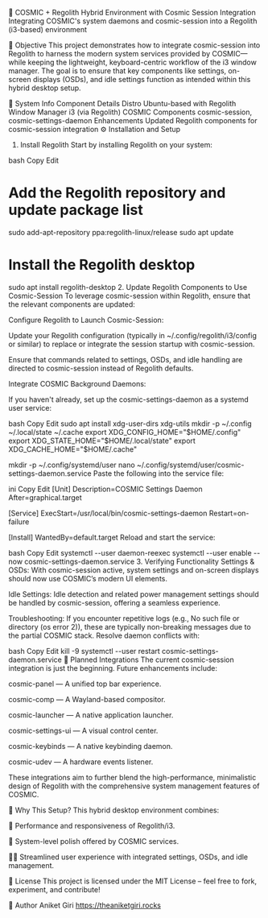 🌌 COSMIC + Regolith Hybrid Environment with Cosmic Session Integration
Integrating COSMIC's system daemons and cosmic-session into a Regolith (i3-based) environment

🧠 Objective
This project demonstrates how to integrate cosmic-session into Regolith to harness the modern system services provided by COSMIC—while keeping the lightweight, keyboard-centric workflow of the i3 window manager. The goal is to ensure that key components like settings, on-screen displays (OSDs), and idle settings function as intended within this hybrid desktop setup.

🧩 System Info
Component	Details
Distro	Ubuntu-based with Regolith
Window Manager	i3 (via Regolith)
COSMIC Components	cosmic-session, cosmic-settings-daemon
Enhancements	Updated Regolith components for cosmic-session integration
⚙️ Installation and Setup
1. Install Regolith
Start by installing Regolith on your system:

bash
Copy
Edit
# Add the Regolith repository and update package list
sudo add-apt-repository ppa:regolith-linux/release
sudo apt update

# Install the Regolith desktop
sudo apt install regolith-desktop
2. Update Regolith Components to Use Cosmic-Session
To leverage cosmic-session within Regolith, ensure that the relevant components are updated:

Configure Regolith to Launch Cosmic-Session:

Update your Regolith configuration (typically in ~/.config/regolith/i3/config or similar) to replace or integrate the session startup with cosmic-session.

Ensure that commands related to settings, OSDs, and idle handling are directed to cosmic-session instead of Regolith defaults.

Integrate COSMIC Background Daemons:

If you haven't already, set up the cosmic-settings-daemon as a systemd user service:

bash
Copy
Edit
sudo apt install xdg-user-dirs xdg-utils
mkdir -p ~/.config ~/.local/state ~/.cache
export XDG_CONFIG_HOME="$HOME/.config"
export XDG_STATE_HOME="$HOME/.local/state"
export XDG_CACHE_HOME="$HOME/.cache"

mkdir -p ~/.config/systemd/user
nano ~/.config/systemd/user/cosmic-settings-daemon.service
Paste the following into the service file:

ini
Copy
Edit
[Unit]
Description=COSMIC Settings Daemon
After=graphical.target

[Service]
ExecStart=/usr/local/bin/cosmic-settings-daemon
Restart=on-failure

[Install]
WantedBy=default.target
Reload and start the service:

bash
Copy
Edit
systemctl --user daemon-reexec
systemctl --user enable --now cosmic-settings-daemon.service
3. Verifying Functionality
Settings & OSDs:
With cosmic-session active, system settings and on-screen displays should now use COSMIC’s modern UI elements.

Idle Settings:
Idle detection and related power management settings should be handled by cosmic-session, offering a seamless experience.

Troubleshooting:
If you encounter repetitive logs (e.g., No such file or directory (os error 2)), these are typically non-breaking messages due to the partial COSMIC stack. Resolve daemon conflicts with:

bash
Copy
Edit
kill -9 <PID>
systemctl --user restart cosmic-settings-daemon.service
🧭 Planned Integrations
The current cosmic-session integration is just the beginning. Future enhancements include:

cosmic-panel — A unified top bar experience.

cosmic-comp — A Wayland-based compositor.

cosmic-launcher — A native application launcher.

cosmic-settings-ui — A visual control center.

cosmic-keybinds — A native keybinding daemon.

cosmic-udev — A hardware events listener.

These integrations aim to further blend the high-performance, minimalistic design of Regolith with the comprehensive system management features of COSMIC.

🧩 Why This Setup?
This hybrid desktop environment combines:

🚀 Performance and responsiveness of Regolith/i3.

🎨 System-level polish offered by COSMIC services.

🧘‍♂️ Streamlined user experience with integrated settings, OSDs, and idle management.

📝 License
This project is licensed under the MIT License – feel free to fork, experiment, and contribute!

🙌 Author
Aniket Giri
https://theaniketgiri.rocks
